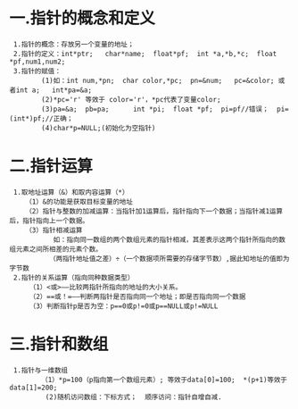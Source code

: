 # 一.指针的概念和定义
     1.指针的概念：存放另一个变量的地址；
     2.指针的定义：int*ptr;   char*name;  float*pf;  int *a,*b,*c;  float *pf,num1,num2;
     3.指针的赋值：
            (1)如：int num,*pn;  char color,*pc;  pn=&num;   pc=&color; 或者int a;   int*pa=&a;
            (2)*pc='r' 等效于 color='r'，*pc代表了变量color;
            (3)pa=&a;  pb=pa;      int *pi;  float *pf;  pi=pf//错误；  pi=(int*)pf;//正确；
            (4)char*p=NULL;(初始化为空指针)

#  二.指针运算
     1.取地址运算（&）和取内容运算（*）
        （1）&的功能是获取目标变量的地址
        （2）指针与整数的加减运算：当指针加1运算后，指针指向下一个数据；当指针减1运算后，指针指向上一个数据。
        （3）指针相减运算
               如：指向同一数组的两个数组元素的指针相减，其差表示这两个指针所指向的数组元素之间所相差的元素个数。
              （两指针地址值之差）÷（一个数据项所需要的存储字节数）,据此知地址的值即为字节数
     2.指针的关系运算（指向同种数据类型）
         （1）<或>——比较两指针所指向的地址的大小关系。
         （2）==或！=——判断两指针是否指向同一个地址；即是否指向同一个数据
         （3）判断指针p是否为空：p==0或p!=0或p==NULL或p!=NULL

# 三.指针和数组
     1.指针与一维数组
            （1）*p=100（p指向第一个数组元素）; 等效于data[0]=100;  *(p+1)等效于data[1]=200;
             (2)随机访问数组：下标方式；  顺序访问：指针自增自减.

                   
